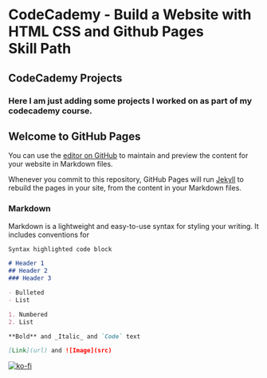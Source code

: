 # CodeCademy - Build a Website with HTML CSS and Github Pages <br> Skill Path

## CodeCademy Projects

### Here I am just adding some projects I worked on as part of my codecademy course.

## Welcome to GitHub Pages

You can use the [editor on GitHub](https://github.com/estherwhite-wd/coursera-test/edit/master/README.md) to maintain and preview the content for your website in Markdown files.

Whenever you commit to this repository, GitHub Pages will run [Jekyll](https://jekyllrb.com/) to rebuild the pages in your site, from the content in your Markdown files.

### Markdown

Markdown is a lightweight and easy-to-use syntax for styling your writing. It includes conventions for

```markdown
Syntax highlighted code block

# Header 1
## Header 2
### Header 3

- Bulleted
- List

1. Numbered
2. List

**Bold** and _Italic_ and `Code` text

[Link](url) and ![Image](src)
```


[![ko-fi](https://ko-fi.com/img/githubbutton_sm.svg)](https://ko-fi.com/N4N86M8BO)
